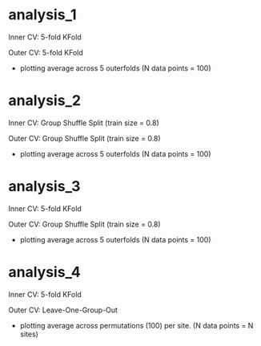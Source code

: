 # analysis_1
Inner CV: 5-fold KFold

Outer CV: 5-fold KFold
- plotting average across 5 outerfolds (N data points = 100)

# analysis_2
Inner CV: Group Shuffle Split (train size = 0.8)

Outer CV: Group Shuffle Split (train size = 0.8)
- plotting average across 5 outerfolds (N data points = 100)

# analysis_3
Inner CV: 5-fold KFold

Outer CV: Group Shuffle Split (train size = 0.8)
- plotting average across 5 outerfolds (N data points = 100)

# analysis_4
Inner CV: 5-fold KFold

Outer CV: Leave-One-Group-Out
- plotting average across permutations (100) per site. (N data points = N sites)

